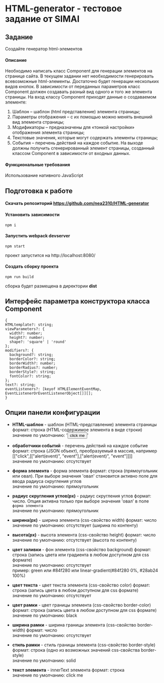 # HTML-generator - тестовое задание от SIMAI

## Задание
Создайте генератор html-элементов
#### Описание
Необходимо написать класс Component для генерации элементов на странице сайта. В текущем задании нет необходимости генерировать всевозможные html-элементы. Достаточно будет генерации нескольких видов кнопок. 
В зависимости от переданных параметров класс Component должен создавать разный вид одного и того же элемента страницы.
На вход классу Component приходят данные о создаваемом элементе:
  1) Шаблон – шаблон (html представление) элемента страницы;
  2) Параметры отображения – с их помощью можно менять внешний вид элемента страницы;
  3) Модификаторы – предназначены для «тонкой настройки» отображения элемента страницы;
  4) Текстовые значения, которые могут содержать элементы страницы;
  5) События – перечень действий на каждое событие.
На выходе должны получить сгенерированный элемент страницы, созданный классом Component в зависимости от входных данных.

#### Функциональные требования
Использование нативного JavaScript

## Подготовка к работе
#### Скачать репозиторий https://github.com/nea2310/HTML-generator

#### Установить зависимости
```commandline
npm i
```

#### Запустить webpack devserver
```commandline
npm start
```
проект запустится на  http://localhost:8080/

#### Создать сборку проекта
```commandline
npm run build
```
сборка будет размещена в директории **dist**

## Интерфейс параметра конструктора класса Component
  ```
{
  HTMLtemplate?: string;
  viewParameters?: {
    width?: number;
    height?: number;
    shape?: 'square' | 'round'
  };
  modifiers?: {
    background?: string;
    borderColor?: string;
    borderWidth?: number;
    borderRadius?: number;
    borderStyle?: string;
    fontColor?: string;
  };
  text?: string;
  eventListeners?: [keyof HTMLElementEventMap, EventListenerOrEventListenerObject[]][];
}
  ```


## Опции панели конфигурации

* **HTML-шаблон** - шаблон (HTML-представление) элемента страницы
формат: строка (HTML-содержимое элемента в виде строки)<br>
значение по умолчанию: '<button class = "component__button">click me</button>'

* **обработчики событий** - перечень действий на каждое событие
формат: строка (JSON объект), преобразуемый в массив, например [["click",[["alert(event)", "event"],["alert(event)", "event"]]]]<br>
значение по умолчанию: отсутствует

* **форма элемента** - форма элемента
формат: строка (прямоугольник или овал). При выборе значения 'овал' становится активно поле для ввода радиуса скругления углов<br>
значение по умолчанию: прямоугольник

* **радиус скругления углов(px)** - радиус скругления углов
формат: число. Опция активна только при выборе значения 'овал' в поле `форма элемента`<br>
значение по умолчанию: прямоугольник

* **ширина(px)** - ширина элемента (css-свойство width)
формат: число<br>
значение по умолчанию: отсутствует (ширина по контенту)

* **высота(px)** - высота элемента (css-свойство height)
формат: число<br>
значение по умолчанию: отсутствует (высота по контенту)

* **цвет заливки** - фон элемента (css-свойство background)
формат: строка (запись цвета или градиента в любом доступном для css формате)<br>
значение по умолчанию: отсутствует<br>
пример: green или #84f280 или linear-gradient(#84f280 0%, #28ab24 100%)

* **цвет текста** - цвет текста элемента (css-свойство color)
формат: строка (запись цвета в любом доступном для css формате)<br>
значение по умолчанию: отсутствует

* **цвет рамки** - цвет границы элемента (css-свойство border-color)
формат: строка (запись цвета в любом доступном для css формате)<br>
значение по умолчанию: black

* **ширина рамки** - ширина границы элемента (css-свойство border-width)
формат: число<br>
значение по умолчанию: отсутствует

* **стиль рамки** - стиль границы элемента (css-свойство border-style)
формат: строка (одно из возможных значений css-свойства border-style)<br>
значение по умолчанию: solid

* **текст элемента** - innerText элемента
формат: строка<br>
значение по умолчанию: click me






